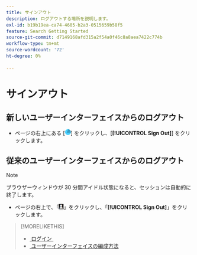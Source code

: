 ```yaml
---
title: サインアウト
description: ログアウトする場所を説明します。
exl-id: b19b19ea-ca74-4605-b2a3-0515659b58f5
feature: Search Getting Started
source-git-commit: d7149168afd315a2f54a0f46c8a8aea7422c774b
workflow-type: tm+mt
source-wordcount: '72'
ht-degree: 0%

---
```


# サインアウト

## 新しいユーザーインターフェイスからのログアウト

* ページの右上にある [![Account](/help/search-social-commerce/assets/account.png "Account")] をクリックし、[**[!UICONTROL Sign Out]**] をクリックします。

## 従来のユーザーインターフェイスからのログアウト

>[!NOTE]
>
>ブラウザーウィンドウが 30 分間アイドル状態になると、セッションは自動的に終了します。

* ページの右上で、「![&#x200B; ユーザープロファイル &#x200B;](/help/search-social-commerce/assets/user-profile.png " ユーザープロファイル ")」をクリックし、「**[!UICONTROL Sign Out]**」をクリックします。

>[!MORELIKETHIS]
>
>* [&#x200B; ログイン &#x200B;](sign-in.md)
>* [&#x200B; ユーザーインターフェイスの編成方法 &#x200B;](user-interface.md)
